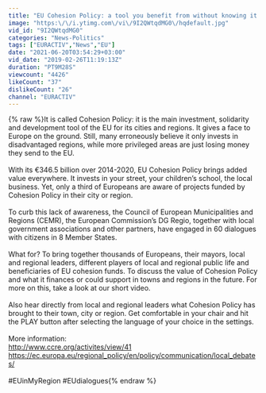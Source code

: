```yaml
---
title: "EU Cohesion Policy: a tool you benefit from without knowing it [Promoted]"
image: "https:\/\/i.ytimg.com\/vi\/9I2QWtqdMG0\/hqdefault.jpg"
vid_id: "9I2QWtqdMG0"
categories: "News-Politics"
tags: ["EURACTIV","News","EU"]
date: "2021-06-20T03:54:29+03:00"
vid_date: "2019-02-26T11:19:13Z"
duration: "PT9M28S"
viewcount: "4426"
likeCount: "37"
dislikeCount: "26"
channel: "EURACTIV"
---
```

{% raw %}It is called Cohesion Policy: it is the main investment, solidarity and development tool of the EU for its cities and regions. It gives a face to Europe on the ground. Still, many erroneously believe it only invests in disadvantaged regions, while more privileged areas are just losing money they send to the EU.<br /><br />With its €346.5 billion over 2014-2020, EU Cohesion Policy brings added value everywhere. It invests in your street, your children’s school, the local business. Yet, only a third of Europeans are aware of projects funded by Cohesion Policy in their city or region. <br /><br />To curb this lack of awareness, the Council of European Municipalities and Regions (CEMR), the European Commission’s DG Regio, together with local government associations and other partners, have engaged in 60 dialogues with citizens in 8 Member States. <br /><br />What for? To bring together thousands of Europeans, their mayors, local and regional leaders, different players of local and regional public life and beneficiaries of EU cohesion funds. To discuss the value of Cohesion Policy and what it finances or could support in towns and regions in the future. For more on this, take a look at our short video.<br /><br />Also hear directly from local and regional leaders what Cohesion Policy has brought to their town, city or region. Get comfortable in your chair and hit the PLAY button after selecting the language of your choice in the settings.<br /><br />More information:<br /><a rel="nofollow" target="blank" href="http://www.ccre.org/activites/view/41">http://www.ccre.org/activites/view/41</a><br /><a rel="nofollow" target="blank" href="https://ec.europa.eu/regional_policy/en/policy/communication/local_debates/">https://ec.europa.eu/regional_policy/en/policy/communication/local_debates/</a><br /><br />#EUinMyRegion #EUdialogues{% endraw %}
